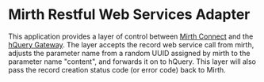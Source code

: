 # Mirth Restful Web Services Adapter

This application provides a layer of control between [Mirth Connect](http://www.mirthcorp.com/products/mirth-connect) and the [hQuery Gateway](http://projecthquery.org/). The layer accepts the record web service call from mirth, adjusts the parameter name from a random UUID assigned by mirth to the parameter name "content", and forwards it on to hQuery. This layer will also pass the record creation status code (or error code) back to Mirth.